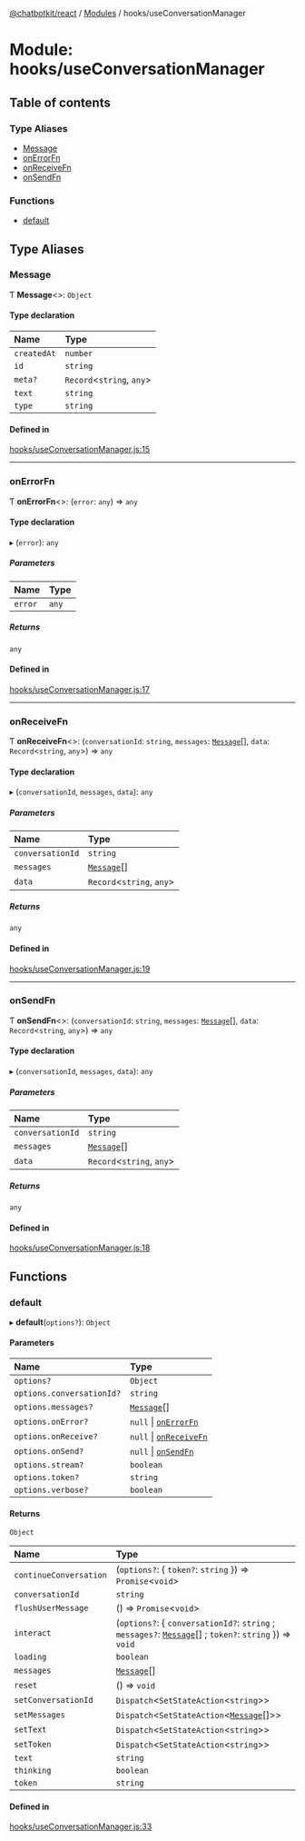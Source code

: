 [@chatbotkit/react](../README.md) / [Modules](../modules.md) / hooks/useConversationManager

# Module: hooks/useConversationManager

## Table of contents

### Type Aliases

- [Message](hooks_useConversationManager.md#message)
- [onErrorFn](hooks_useConversationManager.md#onerrorfn)
- [onReceiveFn](hooks_useConversationManager.md#onreceivefn)
- [onSendFn](hooks_useConversationManager.md#onsendfn)

### Functions

- [default](hooks_useConversationManager.md#default)

## Type Aliases

### Message

Ƭ **Message**\<\>: `Object`

#### Type declaration

| Name | Type |
| :------ | :------ |
| `createdAt` | `number` |
| `id` | `string` |
| `meta?` | `Record`\<`string`, `any`\> |
| `text` | `string` |
| `type` | `string` |

#### Defined in

[hooks/useConversationManager.js:15](https://github.com/chatbotkit/node-sdk/blob/d5a6097/packages/react/src/hooks/useConversationManager.js#L15)

___

### onErrorFn

Ƭ **onErrorFn**\<\>: (`error`: `any`) => `any`

#### Type declaration

▸ (`error`): `any`

##### Parameters

| Name | Type |
| :------ | :------ |
| `error` | `any` |

##### Returns

`any`

#### Defined in

[hooks/useConversationManager.js:17](https://github.com/chatbotkit/node-sdk/blob/d5a6097/packages/react/src/hooks/useConversationManager.js#L17)

___

### onReceiveFn

Ƭ **onReceiveFn**\<\>: (`conversationId`: `string`, `messages`: [`Message`](hooks_useConversationManager.md#message)[], `data`: `Record`\<`string`, `any`\>) => `any`

#### Type declaration

▸ (`conversationId`, `messages`, `data`): `any`

##### Parameters

| Name | Type |
| :------ | :------ |
| `conversationId` | `string` |
| `messages` | [`Message`](hooks_useConversationManager.md#message)[] |
| `data` | `Record`\<`string`, `any`\> |

##### Returns

`any`

#### Defined in

[hooks/useConversationManager.js:19](https://github.com/chatbotkit/node-sdk/blob/d5a6097/packages/react/src/hooks/useConversationManager.js#L19)

___

### onSendFn

Ƭ **onSendFn**\<\>: (`conversationId`: `string`, `messages`: [`Message`](hooks_useConversationManager.md#message)[], `data`: `Record`\<`string`, `any`\>) => `any`

#### Type declaration

▸ (`conversationId`, `messages`, `data`): `any`

##### Parameters

| Name | Type |
| :------ | :------ |
| `conversationId` | `string` |
| `messages` | [`Message`](hooks_useConversationManager.md#message)[] |
| `data` | `Record`\<`string`, `any`\> |

##### Returns

`any`

#### Defined in

[hooks/useConversationManager.js:18](https://github.com/chatbotkit/node-sdk/blob/d5a6097/packages/react/src/hooks/useConversationManager.js#L18)

## Functions

### default

▸ **default**(`options?`): `Object`

#### Parameters

| Name | Type |
| :------ | :------ |
| `options?` | `Object` |
| `options.conversationId?` | `string` |
| `options.messages?` | [`Message`](hooks_useConversationManager.md#message)[] |
| `options.onError?` | ``null`` \| [`onErrorFn`](hooks_useConversationManager.md#onerrorfn) |
| `options.onReceive?` | ``null`` \| [`onReceiveFn`](hooks_useConversationManager.md#onreceivefn) |
| `options.onSend?` | ``null`` \| [`onSendFn`](hooks_useConversationManager.md#onsendfn) |
| `options.stream?` | `boolean` |
| `options.token?` | `string` |
| `options.verbose?` | `boolean` |

#### Returns

`Object`

| Name | Type |
| :------ | :------ |
| `continueConversation` | (`options?`: \{ `token?`: `string`  }) => `Promise`\<`void`\> |
| `conversationId` | `string` |
| `flushUserMessage` | () => `Promise`\<`void`\> |
| `interact` | (`options?`: \{ `conversationId?`: `string` ; `messages?`: [`Message`](hooks_useConversationManager.md#message)[] ; `token?`: `string`  }) => `void` |
| `loading` | `boolean` |
| `messages` | [`Message`](hooks_useConversationManager.md#message)[] |
| `reset` | () => `void` |
| `setConversationId` | `Dispatch`\<`SetStateAction`\<`string`\>\> |
| `setMessages` | `Dispatch`\<`SetStateAction`\<[`Message`](hooks_useConversationManager.md#message)[]\>\> |
| `setText` | `Dispatch`\<`SetStateAction`\<`string`\>\> |
| `setToken` | `Dispatch`\<`SetStateAction`\<`string`\>\> |
| `text` | `string` |
| `thinking` | `boolean` |
| `token` | `string` |

#### Defined in

[hooks/useConversationManager.js:33](https://github.com/chatbotkit/node-sdk/blob/d5a6097/packages/react/src/hooks/useConversationManager.js#L33)
